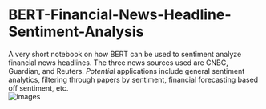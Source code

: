 # BERT-Financial-News-Headline-Sentiment-Analysis
A very short notebook on how BERT can be used to sentiment analyze financial news headlines. The three news sources used are CNBC, Guardian, and Reuters. *Potential* applications include general sentiment analytics, filtering through papers by sentiment, financial forecasting based off sentiment, etc. \
![images](https://github.com/CashBowman/BERT-Financial-News-Headline-Sentiment-Analysis/assets/126301093/6eefb09c-92a0-4d1c-9832-a0d51af7fd2a)

